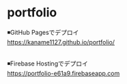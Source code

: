 # portfolio

◾️GitHub Pagesでデプロイ<br>
https://kaname1127.github.io/portfolio/<br><br>

◾️Firebase Hostingでデプロイ<br>
https://portfolio-e61a9.firebaseapp.com